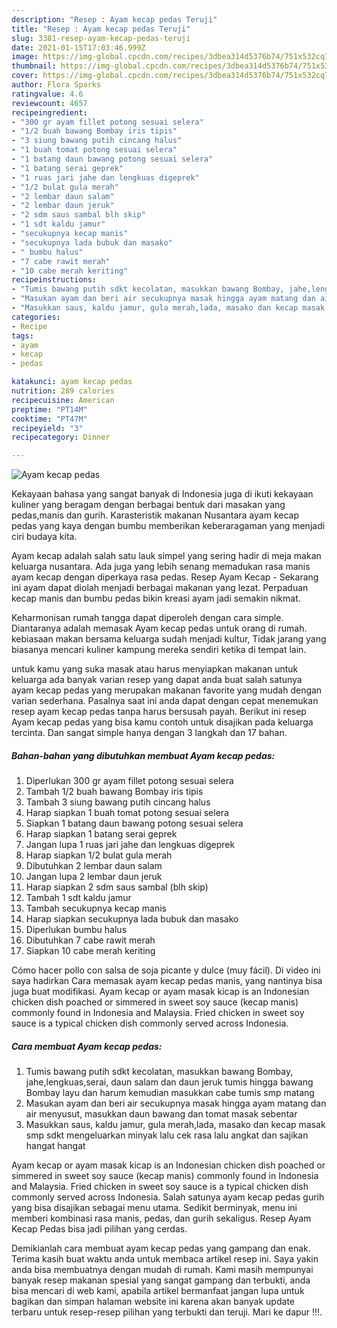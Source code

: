 ```yaml
---
description: "Resep : Ayam kecap pedas Teruji"
title: "Resep : Ayam kecap pedas Teruji"
slug: 3381-resep-ayam-kecap-pedas-teruji
date: 2021-01-15T17:03:46.999Z
image: https://img-global.cpcdn.com/recipes/3dbea314d5376b74/751x532cq70/ayam-kecap-pedas-foto-resep-utama.jpg
thumbnail: https://img-global.cpcdn.com/recipes/3dbea314d5376b74/751x532cq70/ayam-kecap-pedas-foto-resep-utama.jpg
cover: https://img-global.cpcdn.com/recipes/3dbea314d5376b74/751x532cq70/ayam-kecap-pedas-foto-resep-utama.jpg
author: Flora Sparks
ratingvalue: 4.6
reviewcount: 4657
recipeingredient:
- "300 gr ayam fillet potong sesuai selera"
- "1/2 buah bawang Bombay iris tipis"
- "3 siung bawang putih cincang halus"
- "1 buah tomat potong sesuai selera"
- "1 batang daun bawang potong sesuai selera"
- "1 batang serai geprek"
- "1 ruas jari jahe dan lengkuas digeprek"
- "1/2 bulat gula merah"
- "2 lembar daun salam"
- "2 lembar daun jeruk"
- "2 sdm saus sambal blh skip"
- "1 sdt kaldu jamur"
- "secukupnya kecap manis"
- "secukupnya lada bubuk dan masako"
- " bumbu halus"
- "7 cabe rawit merah"
- "10 cabe merah keriting"
recipeinstructions:
- "Tumis bawang putih sdkt kecolatan, masukkan bawang Bombay, jahe,lengkuas,serai, daun salam dan daun jeruk tumis hingga bawang Bombay layu dan harum kemudian masukkan cabe tumis smp matang"
- "Masukan ayam dan beri air secukupnya masak hingga ayam matang dan air menyusut, masukkan daun bawang dan tomat masak sebentar"
- "Masukkan saus, kaldu jamur, gula merah,lada, masako dan kecap masak smp sdkt mengeluarkan minyak lalu cek rasa lalu angkat dan sajikan hangat hangat"
categories:
- Recipe
tags:
- ayam
- kecap
- pedas

katakunci: ayam kecap pedas 
nutrition: 289 calories
recipecuisine: American
preptime: "PT14M"
cooktime: "PT47M"
recipeyield: "3"
recipecategory: Dinner

---
```



![Ayam kecap pedas](https://img-global.cpcdn.com/recipes/3dbea314d5376b74/751x532cq70/ayam-kecap-pedas-foto-resep-utama.jpg)

Kekayaan bahasa yang sangat banyak di Indonesia juga di ikuti kekayaan kuliner yang beragam dengan berbagai bentuk dari masakan yang pedas,manis dan gurih. Karasteristik makanan Nusantara ayam kecap pedas yang kaya dengan bumbu memberikan keberaragaman yang menjadi ciri budaya kita.


Ayam kecap adalah salah satu lauk simpel yang sering hadir di meja makan keluarga nusantara. Ada juga yang lebih senang memadukan rasa manis ayam kecap dengan diperkaya rasa pedas. Resep Ayam Kecap - Sekarang ini ayam dapat diolah menjadi berbagai makanan yang lezat. Perpaduan kecap manis dan bumbu pedas bikin kreasi ayam jadi semakin nikmat.

Keharmonisan rumah tangga dapat diperoleh dengan cara simple. Diantaranya adalah memasak Ayam kecap pedas untuk orang di rumah. kebiasaan makan bersama keluarga sudah menjadi kultur, Tidak jarang yang biasanya mencari kuliner kampung mereka sendiri ketika di tempat lain.

untuk kamu yang suka masak atau harus menyiapkan makanan untuk keluarga ada banyak varian resep yang dapat anda buat salah satunya ayam kecap pedas yang merupakan makanan favorite yang mudah dengan varian sederhana. Pasalnya saat ini anda dapat dengan cepat menemukan resep ayam kecap pedas tanpa harus bersusah payah.
Berikut ini resep Ayam kecap pedas yang bisa kamu contoh untuk disajikan pada keluarga tercinta. Dan sangat simple hanya dengan 3 langkah dan 17 bahan.


<!--inarticleads1-->

##### Bahan-bahan yang dibutuhkan membuat Ayam kecap pedas:

1. Diperlukan 300 gr ayam fillet potong sesuai selera
1. Tambah 1/2 buah bawang Bombay iris tipis
1. Tambah 3 siung bawang putih cincang halus
1. Harap siapkan 1 buah tomat potong sesuai selera
1. Siapkan 1 batang daun bawang potong sesuai selera
1. Harap siapkan 1 batang serai geprek
1. Jangan lupa 1 ruas jari jahe dan lengkuas digeprek
1. Harap siapkan 1/2 bulat gula merah
1. Dibutuhkan 2 lembar daun salam
1. Jangan lupa 2 lembar daun jeruk
1. Harap siapkan 2 sdm saus sambal (blh skip)
1. Tambah 1 sdt kaldu jamur
1. Tambah secukupnya kecap manis
1. Harap siapkan secukupnya lada bubuk dan masako
1. Diperlukan  bumbu halus
1. Dibutuhkan 7 cabe rawit merah
1. Siapkan 10 cabe merah keriting


Cómo hacer pollo con salsa de soja picante y dulce (muy fácil). Di video ini saya hadirkan Cara memasak ayam kecap pedas manis, yang nantinya bisa juga buat modifikasi. Ayam kecap or ayam masak kicap is an Indonesian chicken dish poached or simmered in sweet soy sauce (kecap manis) commonly found in Indonesia and Malaysia. Fried chicken in sweet soy sauce is a typical chicken dish commonly served across Indonesia. 

<!--inarticleads2-->

##### Cara membuat  Ayam kecap pedas:

1. Tumis bawang putih sdkt kecolatan, masukkan bawang Bombay, jahe,lengkuas,serai, daun salam dan daun jeruk tumis hingga bawang Bombay layu dan harum kemudian masukkan cabe tumis smp matang
1. Masukan ayam dan beri air secukupnya masak hingga ayam matang dan air menyusut, masukkan daun bawang dan tomat masak sebentar
1. Masukkan saus, kaldu jamur, gula merah,lada, masako dan kecap masak smp sdkt mengeluarkan minyak lalu cek rasa lalu angkat dan sajikan hangat hangat


Ayam kecap or ayam masak kicap is an Indonesian chicken dish poached or simmered in sweet soy sauce (kecap manis) commonly found in Indonesia and Malaysia. Fried chicken in sweet soy sauce is a typical chicken dish commonly served across Indonesia. Salah satunya ayam kecap pedas gurih yang bisa disajikan sebagai menu utama. Sedikit berminyak, menu ini memberi kombinasi rasa manis, pedas, dan gurih sekaligus. Resep Ayam Kecap Pedas bisa jadi pilihan yang cerdas. 

Demikianlah cara membuat ayam kecap pedas yang gampang dan enak. Terima kasih buat waktu anda untuk membaca artikel resep ini. Saya yakin anda bisa membuatnya dengan mudah di rumah. Kami masih mempunyai banyak resep makanan spesial yang sangat gampang dan terbukti, anda bisa mencari di web kami, apabila artikel bermanfaat jangan lupa untuk bagikan dan simpan halaman website ini karena akan banyak update terbaru untuk resep-resep pilihan yang terbukti dan teruji. Mari ke dapur !!!. 
